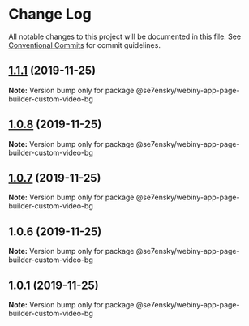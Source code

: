 # Change Log

All notable changes to this project will be documented in this file.
See [Conventional Commits](https://conventionalcommits.org) for commit guidelines.

## [1.1.1](https://github.com/SE7ENSKY/se7ensky-webiny-plugins/compare/@se7ensky/webiny-app-page-builder-custom-video-bg@1.0.8...@se7ensky/webiny-app-page-builder-custom-video-bg@1.1.1) (2019-11-25)

**Note:** Version bump only for package @se7ensky/webiny-app-page-builder-custom-video-bg





## [1.0.8](https://github.com/SE7ENSKY/se7ensky-webiny-plugins/compare/@se7ensky/webiny-app-page-builder-custom-video-bg@1.0.7...@se7ensky/webiny-app-page-builder-custom-video-bg@1.0.8) (2019-11-25)

**Note:** Version bump only for package @se7ensky/webiny-app-page-builder-custom-video-bg





## [1.0.7](https://github.com/SE7ENSKY/se7ensky-webiny-plugins/compare/@se7ensky/webiny-app-page-builder-custom-video-bg@1.0.6...@se7ensky/webiny-app-page-builder-custom-video-bg@1.0.7) (2019-11-25)

**Note:** Version bump only for package @se7ensky/webiny-app-page-builder-custom-video-bg





## 1.0.6 (2019-11-25)

**Note:** Version bump only for package @se7ensky/webiny-app-page-builder-custom-video-bg





## 1.0.1 (2019-11-25)

**Note:** Version bump only for package @se7ensky/webiny-app-page-builder-custom-video-bg
